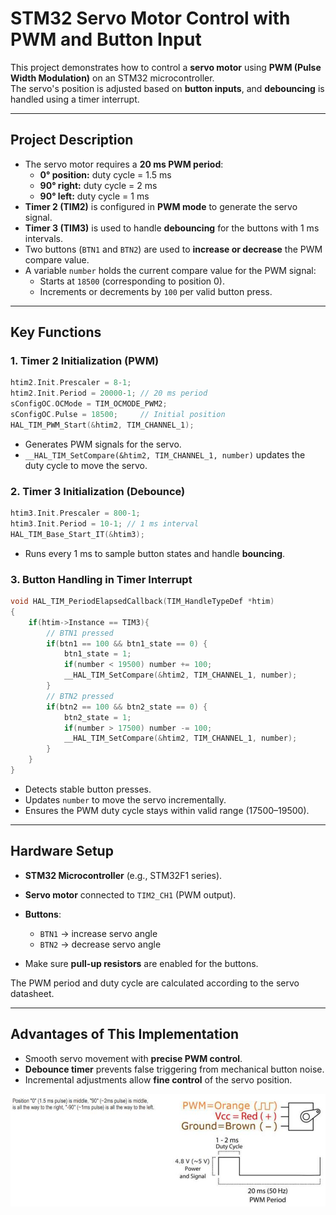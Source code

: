 # STM32 Servo Motor Control with PWM and Button Input

This project demonstrates how to control a **servo motor** using **PWM (Pulse Width Modulation)** on an STM32 microcontroller.  
The servo's position is adjusted based on **button inputs**, and **debouncing** is handled using a timer interrupt.

---

## Project Description

- The servo motor requires a **20 ms PWM period**:  
  - **0° position:** duty cycle = 1.5 ms  
  - **90° right:** duty cycle = 2 ms  
  - **90° left:** duty cycle = 1 ms  
- **Timer 2 (TIM2)** is configured in **PWM mode** to generate the servo signal.  
- **Timer 3 (TIM3)** is used to handle **debouncing** for the buttons with 1 ms intervals.  
- Two buttons (`BTN1` and `BTN2`) are used to **increase or decrease** the PWM compare value.  
- A variable `number` holds the current compare value for the PWM signal:
  - Starts at `18500` (corresponding to position 0).  
  - Increments or decrements by `100` per valid button press.

---

## Key Functions

### 1. Timer 2 Initialization (PWM)
```c
htim2.Init.Prescaler = 8-1;
htim2.Init.Period = 20000-1; // 20 ms period
sConfigOC.OCMode = TIM_OCMODE_PWM2;
sConfigOC.Pulse = 18500;     // Initial position
HAL_TIM_PWM_Start(&htim2, TIM_CHANNEL_1);
````

* Generates PWM signals for the servo.
* `__HAL_TIM_SetCompare(&htim2, TIM_CHANNEL_1, number)` updates the duty cycle to move the servo.

### 2. Timer 3 Initialization (Debounce)

```c
htim3.Init.Prescaler = 800-1;
htim3.Init.Period = 10-1; // 1 ms interval
HAL_TIM_Base_Start_IT(&htim3);
```

* Runs every 1 ms to sample button states and handle **bouncing**.

### 3. Button Handling in Timer Interrupt

```c
void HAL_TIM_PeriodElapsedCallback(TIM_HandleTypeDef *htim)
{
    if(htim->Instance == TIM3){
        // BTN1 pressed
        if(btn1 == 100 && btn1_state == 0) {
            btn1_state = 1;
            if(number < 19500) number += 100;
            __HAL_TIM_SetCompare(&htim2, TIM_CHANNEL_1, number);
        }
        // BTN2 pressed
        if(btn2 == 100 && btn2_state == 0) {
            btn2_state = 1;
            if(number > 17500) number -= 100;
            __HAL_TIM_SetCompare(&htim2, TIM_CHANNEL_1, number);
        }
    }
}
```

* Detects stable button presses.
* Updates `number` to move the servo incrementally.
* Ensures the PWM duty cycle stays within valid range (17500–19500).

---

## Hardware Setup

* **STM32 Microcontroller** (e.g., STM32F1 series).
* **Servo motor** connected to `TIM2_CH1` (PWM output).
* **Buttons**:

  * `BTN1` → increase servo angle
  * `BTN2` → decrease servo angle
* Make sure **pull-up resistors** are enabled for the buttons.

The PWM period and duty cycle are calculated according to the servo datasheet.

---

## Advantages of This Implementation

* Smooth servo movement with **precise PWM control**.
* **Debounce timer** prevents false triggering from mechanical button noise.
* Incremental adjustments allow **fine control** of the servo position.

![Servomotor Datasheet](https://github.com/Negar-Mahmoudy/stm32-servo-pwm-control/blob/main/images/1.PNG?raw=true)

